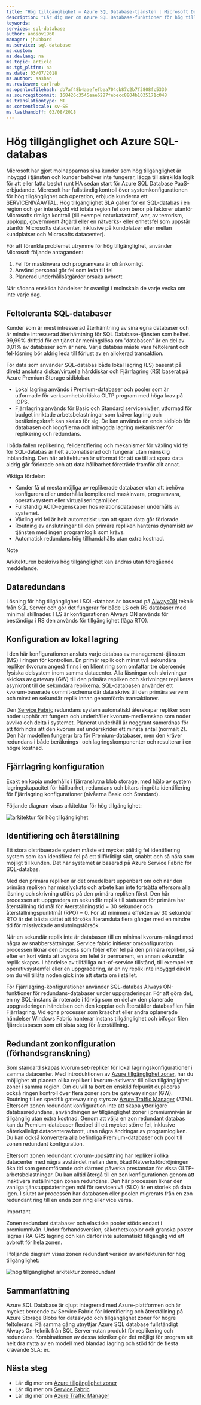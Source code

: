 ```yaml
---
title: "Hög tillgänglighet – Azure SQL Database-tjänsten | Microsoft Docs"
description: "Lär dig mer om Azure SQL Database-funktioner för hög tillgänglighet och funktioner"
keywords: 
services: sql-database
author: anosov1960
manager: jhubbard
ms.service: sql-database
ms.custom: 
ms.devlang: na
ms.topic: article
ms.tgt_pltfrm: na
ms.date: 03/07/2018
ms.author: sashan
ms.reviewer: carlrab
ms.openlocfilehash: db7af48b4aaefefbea704cb87c2b7f3808fc5330
ms.sourcegitcommit: 168426c3545eae6287febecc8804b1035171c048
ms.translationtype: MT
ms.contentlocale: sv-SE
ms.lasthandoff: 03/08/2018
---
```

# <a name="high-availability-and-azure-sql-database"></a>Hög tillgänglighet och Azure SQL-databas
Microsoft har gjort molnapparnas sina kunder som hög tillgänglighet är inbyggd i tjänsten och kunder behöver inte fungerar, lägga till särskilda logik för att eller fatta beslut runt HA sedan start för Azure SQL Database PaaS-erbjudande. Microsoft har fullständig kontroll över systemkonfigurationen för hög tillgänglighet och operation, erbjuda kunderna ett SERVICENIVÅAVTAL. Hög tillgänglighet SLA gäller för en SQL-databas i en region och ger inte skydd vid totala region fel som beror på faktorer utanför Microsofts rimliga kontroll (till exempel naturkatastrof, war, av terrorism, upplopp, government åtgärd eller en nätverks- eller enhetsfel som uppstår utanför Microsofts datacenter, inklusive på kundplatser eller mellan kundplatser och Microsofts datacenter).

För att förenkla problemet utrymme för hög tillgänglighet, använder Microsoft följande antaganden:
1.  Fel för maskinvara och programvara är ofrånkomligt
2.  Använd personal gör fel som leda till fel
3.  Planerad underhållsåtgärder orsaka avbrott 

När sådana enskilda händelser är ovanligt i molnskala de varje vecka om inte varje dag. 

## <a name="fault-tolerant-sql-databases"></a>Feltoleranta SQL-databaser
Kunder som är mest intresserad återhämtning av sina egna databaser och är mindre intresserad återhämtning för SQL Database-tjänsten som helhet. 99,99% drifttid för en tjänst är meningslösa om ”databasen” är en del av 0,01% av databaser som är nere. Varje databas måste vara feltolerant och fel-lösning bör aldrig leda till förlust av en allokerad transaktion. 

För data som använder SQL-databas både lokal lagring (LS) baserat på direkt anslutna diskar/virtuella hårddiskar och Fjärrlagring (RS) baserat på Azure Premium Storage sidblobar. 
- Lokal lagring används i Premium-databaser och pooler som är utformade för verksamhetskritiska OLTP program med höga krav på IOPS. 
- Fjärrlagring används för Basic och Standard servicenivåer, utformad för budget inriktade arbetsbelastningar som kräver lagring och beräkningskraft kan skalas för sig. De kan använda en enda sidblob för databasen och loggfilerna och inbyggda lagring mekanismer för replikering och redundans.

I båda fallen replikering, felidentifiering och mekanismer för växling vid fel för SQL-databas är helt automatiserad och fungerar utan mänsklig inblandning. Den här arkitekturen är utformat för att se till att spara data aldrig går förlorade och att data hållbarhet företräde framför allt annat.

Viktiga fördelar:
- Kunder få ut mesta möjliga av replikerade databaser utan att behöva konfigurera eller underhålla komplicerad maskinvara, programvara, operativsystem eller virtualiseringsmiljöer.
- Fullständig ACID-egenskaper hos relationsdatabaser underhålls av systemet.
- Växling vid fel är helt automatiskt utan att spara data går förlorade.
- Routning av anslutningar till den primära repliken hanteras dynamiskt av tjänsten med ingen programlogik som krävs.
- Automatisk redundans hög tillhandahålls utan extra kostnad.

> [!NOTE]
> Arkitekturen beskrivs hög tillgänglighet kan ändras utan föregående meddelande. 

## <a name="data-redundancy"></a>Dataredundans

Lösning för hög tillgänglighet i SQL-databas är baserad på [AlwaysON](/sql/database-engine/availability-groups/windows/always-on-availability-groups-sql-server) teknik från SQL Server och gör det fungerar för både LS och RS databaser med minimal skillnader. I LS är konfigurationen Always ON används för beständiga i RS den används för tillgänglighet (låga RTO). 

## <a name="local-storage-configuration"></a>Konfiguration av lokal lagring

I den här konfigurationen ansluts varje databas av management-tjänsten (MS) i ringen för kontrollen. En primär replik och minst två sekundära repliker (kvorum anges) finns i en klient ring som omfattar tre oberoende fysiska delsystem inom samma datacenter. Alla läsningar och skrivningar skickas av gateway (GW) till den primära repliken och skrivningar replikeras asynkront till de sekundära replikerna. SQL-databasen använder ett kvorum-baserade commit-schema där data skrivs till den primära servern och minst en sekundär replik innan genomförda transaktioner.

Den [Service Fabric](/azure/service-fabric/service-fabric-overview.md) redundans system automatiskt återskapar repliker som noder upphör att fungera och underhåller kvorum-medlemskap som noder avvika och delta i systemet. Planerat underhåll är noggrant samordnas för att förhindra att den kvorum set underskrider ett minsta antal (normalt 2). Den här modellen fungerar bra för Premium-databaser, men den kräver redundans i både beräknings- och lagringskomponenter och resulterar i en högre kostnad.

## <a name="remote-storage-configuration"></a>Fjärrlagring konfiguration

Exakt en kopia underhålls i fjärranslutna blob storage, med hjälp av system lagringskapacitet för hållbarhet, redundans och bitars ringröta identifiering för Fjärrlagring konfigurationer (nivåerna Basic och Standard). 

Följande diagram visas arkitektur för hög tillgänglighet:
 
![arkitektur för hög tillgänglighet](./media/sql-database-high-availability/high-availability-architecture.png)

## <a name="failure-detection-and-recovery"></a>Identifiering och återställning 
Ett stora distribuerade system måste ett mycket pålitlig fel identifiering system som kan identifiera fel på ett tillförlitligt sätt, snabbt och så nära som möjligt till kunden. Det här systemet är baserad på Azure Service Fabric för SQL-databas. 

Med den primära repliken är det omedelbart uppenbart om och när den primära repliken har misslyckats och arbete kan inte fortsätta eftersom alla läsning och skrivning utförs på den primära repliken först. Den här processen att uppgradera en sekundär replik till statusen för primära har återställning tid mål för Återställningstid = 30 sekunder och återställningspunktmål (RPO) = 0. För att minimera effekten av 30 sekunder RTO är det bästa sättet att försöka återansluta flera gånger med en mindre tid för misslyckade anslutningsförsök.

När en sekundär replik inte är databasen till en minimal kvorum-mängd med några av snabbersättningar. Service fabric initierar omkonfiguration processen liknar den process som följer efter fel på den primära repliken, så efter en kort vänta att avgöra om felet är permanent, en annan sekundär replik skapas. I händelse av tillfälliga out-of-service tillstånd, till exempel ett operativsystemfel eller en uppgradering, är en ny replik inte inbyggd direkt om du vill tillåta noden gick inte att starta om i stället. 

För Fjärrlagring-konfigurationer använder SQL-databas Always ON-funktioner för redundans-databaser under uppgraderingar. För att göra det, en ny SQL-instans är roterade i förväg som en del av den planerade uppgraderingen händelsen och den kopplar och återställer databasfilen från Fjärrlagring. Vid egna processer som kraschat eller andra oplanerade händelser Windows Fabric hanterar instans tillgänglighet och bifogar filen fjärrdatabasen som ett sista steg för återställning.

## <a name="zone-redundant-configuration-preview"></a>Redundant zonkonfiguration (förhandsgranskning)

Som standard skapas kvorum set-repliker för lokal lagringskonfigurationer i samma datacenter. Med introduktionen av [Azure tillgänglighet zoner](/azure/availability-zones/az-overview.md), har du möjlighet att placera olika repliker i kvorum-aktiverar till olika tillgänglighet zoner i samma region. Om du vill ta bort en enskild felpunkt dupliceras också ringen kontroll över flera zoner som tre gateway ringar (GW). Routning till en specifik gateway ring styrs av [Azure Traffic Manager](/traffic-manager/traffic-manager-overview.md) (ATM). Eftersom zonen redundant konfiguration inte att skapa ytterligare databasredundans, användningen av tillgänglighet zoner i premiumnivån är tillgänglig utan extra kostnad. Genom att välja en zon redundant databas kan du Premium-databaser flexibel till ett mycket större fel, inklusive oåterkalleligt datacenteravbrott, utan några ändringar av programlogiken. Du kan också konvertera alla befintliga Premium-databaser och pool till zonen redundant konfiguration.

Eftersom zonen redundant kvorum-uppsättning har repliker i olika datacenter med några avståndet mellan dem, ökad Nätverksfördröjningen öka tid som genomförande och därmed påverka prestandan för vissa OLTP-arbetsbelastningar. Du kan alltid återgå till en zon konfigurationen genom att inaktivera inställningen zonen redundans. Den här processen liknar den vanliga tjänstuppdateringen mål för servicenivå (SLO) är en storlek på data igen. I slutet av processen har databasen eller poolen migrerats från en zon redundant ring till en enda zon ring eller vice versa.

> [!IMPORTANT]
> Zonen redundant databaser och elastiska pooler stöds endast i premiumnivån. Under förhandsversion, säkerhetskopior och granska poster lagras i RA-GRS lagring och kan därför inte automatiskt tillgänglig vid ett avbrott för hela zonen. 

I följande diagram visas zonen redundant version av arkitekturen för hög tillgänglighet:
 
![hög tillgänglighet arkitektur zonredundant](./media/sql-database-high-availability/high-availability-architecture-zone-redundant.png)

## <a name="conclusion"></a>Sammanfattning
Azure SQL Database är djupt integrerad med Azure-plattformen och är mycket beroende av Service Fabric för identifiering och återställning på Azure Storage Blobs för dataskydd och tillgänglighet zoner för högre feltolerans. På samma gång utnyttjar Azure SQL database fullständigt Always On-teknik från SQL Server-rutan produkt för replikering och redundans. Kombinationen av dessa tekniker gör det möjligt för program att helt dra nytta av en modell med blandad lagring och stöd för de flesta krävande SLA: er. 

## <a name="next-steps"></a>Nästa steg

- Lär dig mer om [Azure tillgänglighet zoner](/azure/availability-zones/az-overview.md)
- Lär dig mer om [Service Fabric](/azure/service-fabric/service-fabric-overview.md)
- Lär dig mer om [Azure Traffic Manager](/traffic-manager/traffic-manager-overview.md) 
